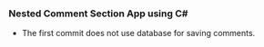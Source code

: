 ### Nested Comment Section App using C#
- The first commit does not use database for saving comments.
